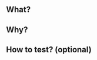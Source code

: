 ## What?

<!-- Mention the changes that are included in the PR -->

## Why?

<!--
  Explain the **motivation** for making this change.
  What existing problem does the pull request solve?
  Are there any linked issues?
-->

## How to test? (optional)

<!--
  Demonstrate the code is solid.
  Example: The exact commands you ran and their output,
  screenshots / videos if the pull request changes UI.
-->
